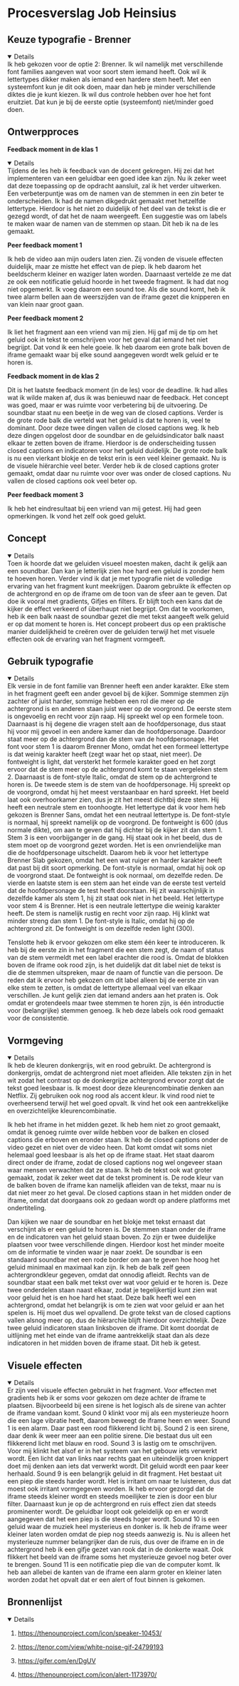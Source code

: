# Procesverslag Job Heinsius

## Keuze typografie - Brenner
<details open>Ik heb gekozen voor de optie 2: Brenner. Ik wil namelijk met verschillende font families aangeven wat voor soort stem iemand heeft. Ook wil ik lettertypes dikker maken als iemand een hardere stem heeft. Met een systeemfont kun je dit ook doen, maar dan heb je minder verschillende diktes die je kunt kiezen. Ik wil dus controle hebben over hoe het font eruitziet. Dat kun je bij de eerste optie (systeemfont) niet/minder goed doen.</details>


## Ontwerpproces

<strong>Feedback moment in de klas 1</strong>

<details open>Tijdens de les heb ik feedback van de docent gekregen. Hij zei dat het implementeren van een geluidbar een goed idee kan zijn. Nu ik zeker weet dat deze toepassing op de opdracht aansluit, zal ik het verder uitwerken. Een verbeterpuntje was om de namen van de stemmen in een zin beter te onderscheiden. Ik had de namen dikgedrukt gemaakt met hetzelfde lettertype. Hierdoor is het niet zo duidelijk of het deel van de tekst is die er gezegd wordt, of dat het de naam weergeeft. Een suggestie was om labels te maken waar de namen van de stemmen op staan. Dit heb ik na de les gemaakt.</details>

<strong>Peer feedback moment 1</strong>

Ik heb de video aan mijn ouders laten zien. Zij vonden de visuele effecten duidelijk, maar ze mistte het effect van de piep. Ik heb daarom het beeldscherm kleiner en waziger laten worden. Daarnaast vertelde ze me dat ze ook een notificatie geluid hoorde in het tweede fragment. Ik had dat nog niet opgemerkt. Ik voeg daarom een sound toe. Als die sound komt, heb ik twee alarm bellen aan de weerszijden van de iframe gezet die knipperen en van klein naar groot gaan. 

<strong>Peer feedback moment 2</strong>

Ik liet het fragment aan een vriend van mij zien. Hij gaf mij de tip om het geluid ook in tekst te omschrijven voor het geval dat iemand het niet begrijpt. Dat vond ik een hele goeie. Ik heb daarom een grote balk boven de iframe gemaakt waar bij elke sound aangegeven wordt welk geluid er te horen is. 

<strong>Feedback moment in de klas 2</strong>

Dit is het laatste feedback moment (in de les) voor de deadline. Ik had alles wat ik wilde maken af, dus ik was benieuwd naar de feedback. Het concept was goed, maar er was ruimte voor verbetering bij de uitvoering. De soundbar staat nu een beetje in de weg van de closed captions. Verder is de grote rode balk die verteld wat het geluid is dat te horen is, veel te dominant. Door deze twee dingen vallen de closed captions weg. Ik heb deze dingen opgelost door de soundbar en de geluidsindicator balk naast elkaar te zetten boven de iframe. Hierdoor is de onderscheiding tussen closed captions en indicatoren voor het geluid duidelijk. De grote rode balk is nu een vierkant blokje en de tekst erin is een veel kleiner gemaakt. Nu is de visuele hiërarchie veel beter. Verder heb ik de closed captions groter gemaakt, omdat daar nu ruimte voor over was onder de closed captions. Nu vallen de closed captions ook veel beter op. 

<strong>Peer feedback moment 3</strong>

Ik heb het eindresultaat bij een vriend van mij getest. Hij had geen opmerkingen. Ik vond het zelf ook goed gelukt.

## Concept
<details open>Toen ik hoorde dat we geluiden visueel moesten maken, dacht ik gelijk aan een soundbar. Dan kan je letterlijk zien hoe hard een geluid is zonder hem te hoeven horen. Verder vind ik dat je met typografie niet de volledige ervaring van het fragment kunt meekrijgen. Daarom gebruikte ik effecten op de achtergrond en op de iframe om de toon van de sfeer aan te geven. Dat doe ik vooral met gradients, Gifjes en filters. Er blijft toch een kans dat de kijker de effect verkeerd of überhaupt niet begrijpt. Om dat te voorkomen, heb ik een balk naast de soundbar gezet die met tekst aangeeft welk geluid er op dat moment te horen is. Het concept probeert dus op een praktische manier duidelijkheid te creëren over de geluiden terwijl het met visuele effecten ook de ervaring van het fragment vormgeeft.</details>

## Gebruik typografie
<details open>Elk versie in de font familie van Brenner heeft een ander karakter. Elke stem in het fragment geeft een ander gevoel bij de kijker. Sommige stemmen zijn zachter of juist harder, sommige hebben een rol die meer op de achtergrond is en anderen staan juist weer op de voorgrond. De eerste stem is ongevoelig en recht voor zijn raap. Hij spreekt wel op een formele toon. Daarnaast is hij degene die vragen stelt aan de hoofdpersonage, dus staat hij voor mij gevoel in een andere kamer dan de hoofdpersonage. Daardoor staat meer op de achtergrond dan de stem van de hoofdpersonage. Het font voor stem 1 is daarom Brenner Mono, omdat het een formeel lettertype is dat weinig karakter heeft (zegt waar het op staat, niet meer). De fontweight is light, dat versterkt het formele karakter goed en het zorgt ervoor dat de stem meer op de achtergrond komt te staan vergeleken stem 2.  Daarnaast is de font-style Italic, omdat de stem op de achtergrond te horen is. De tweede stem is de stem van de hoofdpersonage. Hij spreekt op de voorgrond, omdat hij het meest verstaanbaar en hard spreekt. Het beeld laat ook overhoorkamer zien, dus je zit het meest dichtbij deze stem. Hij heeft een neutrale stem en toonhoogte. Het lettertype dat ik voor hem heb gekozen is Brenner Sans, omdat het een neutraal lettertype is. De font-style is normaal, hij spreekt namelijk op de voorgrond. De fontweight is 600 (dus normale dikte), om aan te geven dat hij dichter bij de kijker zit dan stem 1. Stem 3 is een voorbijganger in de gang. Hij staat ook in het beeld, dus de stem moet op de voorgrond gezet worden.  Het is een onvriendelijke man die de hoofdpersonage uitscheldt. Daarom heb ik voor het lettertype Brenner Slab gekozen, omdat het een wat ruiger en harder karakter heeft dat past bij dit soort opmerking. De font-style is normaal, omdat hij ook op de voorgrond staat. De fontweight is ook normaal, om dezelfde reden. De vierde en laatste stem is een stem aan het einde van de eerste test verteld dat de hoofdpersonage de test heeft doorstaan. Hij zit waarschijnlijk in dezelfde kamer als stem 1, hij zit staat ook niet in het beeld. Het lettertype voor stem 4 is Brenner. Het is een neutrale lettertype die weinig karakter heeft. De stem is namelijk rustig en recht voor zijn raap. Hij klinkt wat minder streng dan stem 1. De font-style is Italic, omdat hij op de achtergrond zit. De fontweight is om dezelfde reden light (300). 

Tenslotte heb ik ervoor gekozen om elke stem één keer te introduceren. Ik heb bij de eerste zin in het fragment die een stem zegt, de naam of status van de stem vermeldt met een label erachter die rood is. Omdat de blokken boven de iframe ook rood zijn, is het duidelijk dat dit label niet de tekst is die de stemmen uitspreken, maar de naam of functie van die persoon. De reden dat ik ervoor heb gekozen om dit label alleen bij de eerste zin van elke stem te zetten, is omdat de lettertype allemaal veel van elkaar verschillen. Je kunt gelijk zien dat iemand anders aan het praten is. Ook omdat er grotendeels maar twee stemmen te horen zijn, is één introductie voor (belangrijke) stemmen genoeg. Ik heb deze labels ook rood gemaakt voor de consistentie.</details>

## Vormgeving
<details open>Ik heb de kleuren donkergrijs, wit en rood gebruikt. De achtergrond is donkergrijs, omdat de achtergrond niet moet afleiden. Alle teksten zijn in het wit zodat het contrast op de donkergrijze achtergrond ervoor zorgt dat de tekst goed leesbaar is. Ik moest door deze kleurencombinatie denken aan Netflix. Zij gebruiken ook nog rood als accent kleur. Ik vind rood niet te overheersend terwijl het wel goed opvalt. Ik vind het ook een aantrekkelijke en overzichtelijke kleurencombinatie. 

Ik heb het iframe in het midden gezet. Ik heb hem niet zo groot gemaakt, omdat ik genoeg ruimte over wilde hebben voor de balken en closed captions die erboven en eronder staan. Ik heb de closed captions onder de video gezet en niet over de video heen. Dat komt omdat wit soms niet helemaal goed leesbaar is als het op de iframe staat. Het staat daarom direct onder de iframe, zodat de closed captions nog wel ongeveer staan waar mensen verwachten dat ze staan. Ik heb de tekst ook wat groter gemaakt, zodat ik zeker weet dat de tekst prominent is. De rode kleur van de balken boven de iframe kan namelijk afleiden van de tekst, maar nu is dat niet meer zo het geval. De closed captions staan in het midden onder de iframe, omdat dat doorgaans ook zo gedaan wordt op andere platforms met ondertiteling. 

Dan kijken we naar de soundbar en het blokje met tekst ernaast dat verschijnt als er een geluid te horen is. De stemmen staan onder de iframe en de indicatoren van het geluid staan boven. Zo zijn er twee duidelijke plaatsen voor twee verschillende dingen. Hierdoor kost het minder moeite om de informatie te vinden waar je naar zoekt. De soundbar is een standaard soundbar met een rode border om aan te geven hoe hoog het geluid minimaal en  maximaal kan zijn. Ik heb de balk zelf geen achtergrondkleur gegeven, omdat dat onnodig afleidt. Rechts van de soundbar staat een balk met tekst over wat voor geluid er te horen is. Deze twee onderdelen staan naast elkaar, zodat je tegelijkertijd kunt zien wat voor geluid het is en hoe hard het staat. Deze balk heeft wel een achtergrond, omdat het belangrijk is om te zien wat voor geluid er aan het spelen is. Hij moet dus wel opvallend. De grote tekst van de closed captions vallen alsnog meer op, dus de hiërarchie blijft hierdoor overzichtelijk. Deze twee geluid indicatoren staan linksboven de iframe. Dit komt doordat de uitlijning met het einde van de iframe aantrekkelijk staat dan als deze indicatoren in het midden boven de iframe staat. Dit heb ik getest.</details>

## Visuele effecten
<details open>Er zijn veel visuele effecten gebruikt in het fragment. Voor effecten met gradients heb ik er soms voor gekozen om deze achter de iframe te plaatsen. Bijvoorbeeld bij een sirene is het logisch als de sirene van achter de iframe vandaan komt. Sound 0 klinkt voor mij als een mysterieuze hoorn die een lage vibratie heeft, daarom beweegt de iframe heen en weer. Sound 1 is een alarm. Daar past een rood flikkerend licht bij. Sound 2 is een sirene, daar denk ik weer meer aan een politie sirene. Die bestaat dus uit een flikkerend licht met blauw en rood. Sound 3 is lastig om te omschrijven. Voor mij klinkt het alsof er in het systeem van het gebouw iets verwerkt wordt. Een licht dat van links naar rechts gaat en uiteindelijk groen knippert doet mij denken aan iets dat verwerkt wordt. Dit geluid wordt een paar keer herhaald. Sound 9 is een belangrijk geluid in dit fragment. Het bestaat uit een piep die steeds harder wordt. Het is irritant om naar te luisteren, dus dat moest ook irritant vormgegeven worden. Ik heb ervoor gezorgd dat de iframe steeds kleiner wordt en steeds moeilijker te zien is door een blur filter. Daarnaast kun je op de achtergrond en ruis effect zien dat steeds prominenter wordt. De geluidbar loopt ook geleidelijk op en er wordt aangegeven dat het een piep is die steeds hoger wordt. Sound 10 is een geluid waar de muziek heel mysterieus en donker is. Ik heb de iframe weer kleiner laten worden omdat de piep nog steeds aanwezig is. Nu is alleen het mysterieuze nummer belangrijker dan de ruis, dus over de iframe en in de achtergrond heb ik een gifje gezet van rook dat in de donkerte waait. Ook flikkert het beeld van de iframe soms het mysterieuze gevoel nog beter over te brengen. Sound 11 is een notificatie piep die van de computer komt. Ik heb aan allebei de kanten van de iframe een alarm groter en kleiner laten worden zodat het opvalt dat er een alert of fout binnen is gekomen.</details>







## Bronnenlijst

<details open>

1. https://thenounproject.com/icon/speaker-10453/

2. https://tenor.com/view/white-noise-gif-24799193

3. https://gifer.com/en/DgUV

4. https://thenounproject.com/icon/alert-1173970/

</details>
